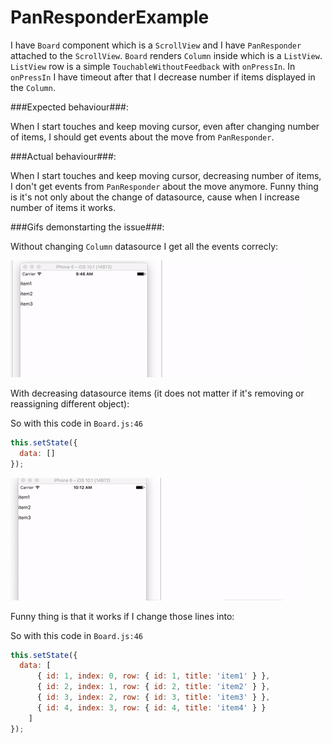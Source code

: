 # PanResponderExample

I have `Board` component which is a `ScrollView` and I have `PanResponder` attached to the `ScrollView`.
`Board` renders `Column` inside which is a `ListView`.
`ListView` row is a simple `TouchableWithoutFeedback` with `onPressIn`.
In `onPressIn` I have timeout after that I decrease number if items displayed in the `Column`.

###Expected behaviour###:

When I start touches and keep moving cursor, even after changing number of items, I should get events about the move from `PanResponder`.

###Actual behaviour###:

When I start touches and keep moving cursor, decreasing number of items, I don't get events from `PanResponder` about the move anymore.
Funny thing is it's not only about the change of datasource, cause when I increase number of items it works.

###Gifs demonstarting the issue###:

Without changing `Column` datasource I get all the events correcly:

![Without](without-changing-data-source.gif)

With decreasing datasource items (it does not matter if it's removing or reassigning different object):

So with this code in `Board.js:46`
```js
this.setState({
  data: []
});
```

![With](with-changing-data-source.gif)

Funny thing is that it works if I change those lines into:

So with this code in `Board.js:46`
```js
this.setState({
  data: [
      { id: 1, index: 0, row: { id: 1, title: 'item1' } },
      { id: 2, index: 1, row: { id: 2, title: 'item2' } },
      { id: 3, index: 2, row: { id: 3, title: 'item3' } },
      { id: 4, index: 3, row: { id: 4, title: 'item4' } }
    ]
});
```
